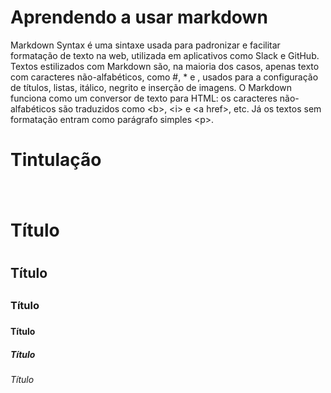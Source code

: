 # Aprendendo a usar markdown
Markdown Syntax é uma sintaxe usada para padronizar e facilitar formatação de texto na web, utilizada em aplicativos como Slack e GitHub. Textos estilizados com Markdown são, na maioria dos casos, apenas texto com caracteres não-alfabéticos, como #, \* e ![](), usados para a configuração de títulos, listas, itálico, negrito e inserção de imagens. O Markdown funciona como um conversor de texto para HTML: os caracteres não-alfabéticos são traduzidos como &lt;b>, &lt;i> e &lt;a href>, etc. Já os textos sem formatação entram como parágrafo simples &lt;p>.


# **Tintulação <h1>**
# Título <h1>
## Título <h2>
### Título <h3>
#### Título <h4>
##### Título <h5>
###### Título <h6>
